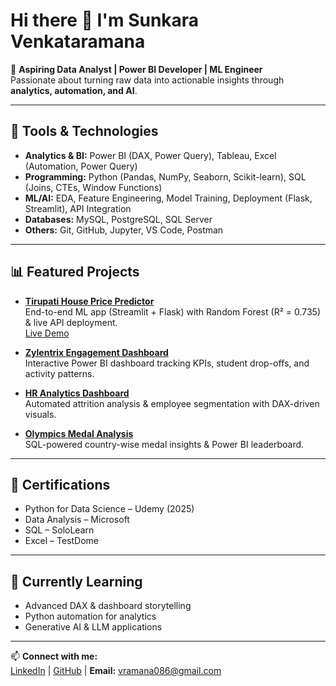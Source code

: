 # Hi there 👋 I'm Sunkara Venkataramana

🎯 **Aspiring Data Analyst | Power BI Developer | ML Engineer**  
Passionate about turning raw data into actionable insights through **analytics, automation, and AI**.

---

## 🔧 Tools & Technologies
- **Analytics & BI:** Power BI (DAX, Power Query), Tableau, Excel (Automation, Power Query)
- **Programming:** Python (Pandas, NumPy, Seaborn, Scikit-learn), SQL (Joins, CTEs, Window Functions)
- **ML/AI:** EDA, Feature Engineering, Model Training, Deployment (Flask, Streamlit), API Integration
- **Databases:** MySQL, PostgreSQL, SQL Server
- **Others:** Git, GitHub, Jupyter, VS Code, Postman

---

## 📊 Featured Projects
- **[Tirupati House Price Predictor](https://github.com/VENKATARAMANA810/tirupati-house-price-predictor)**  
  End-to-end ML app (Streamlit + Flask) with Random Forest (R² = 0.735) & live API deployment.  
  [Live Demo](https://tirupati-house-price-predictor-9j7yv32x9pbzsjanmnuhtk.streamlit.app/)

- **[Zylentrix Engagement Dashboard](https://github.com/VENKATARAMANA810/-Zylentrix-Online-Learning-Platform-User-Engagement-Analysis-Power-BI-)**  
  Interactive Power BI dashboard tracking KPIs, student drop-offs, and activity patterns.

- **[HR Analytics Dashboard](https://github.com/VENKATARAMANA810/HR-DATA-ANALYTICS-DASHBOARD)**  
  Automated attrition analysis & employee segmentation with DAX-driven visuals.

- **[Olympics Medal Analysis](https://github.com/VENKATARAMANA810/2024-OLYMPICS-MEDALS-COUNTRIES-WISE-ANALYSIS)**  
  SQL-powered country-wise medal insights & Power BI leaderboard.

---

## 📜 Certifications
- Python for Data Science – Udemy (2025)
- Data Analysis – Microsoft
- SQL – SoloLearn
- Excel – TestDome

---

## 🌱 Currently Learning
- Advanced DAX & dashboard storytelling
- Python automation for analytics
- Generative AI & LLM applications

---

📫 **Connect with me:**  
[LinkedIn](https://linkedin.com/in/svramana1) | [GitHub](https://github.com/VENKATARAMANA810) | **Email:** vramana086@gmail.com

